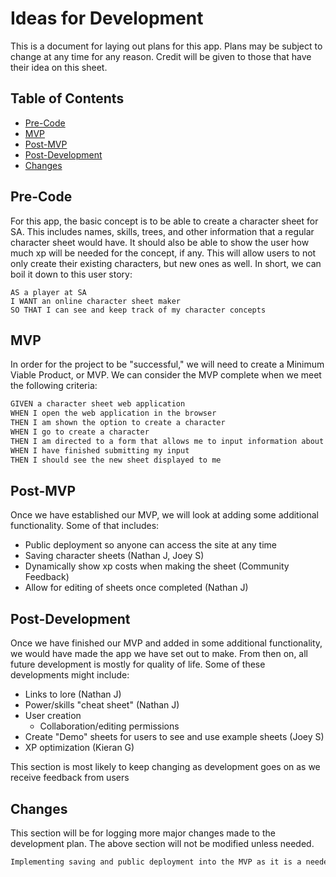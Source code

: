 # Ideas for Development
This is a document for laying out plans for this app. Plans may be subject to change at any time for any reason. Credit will be given to those that have their idea on this sheet.

## Table of Contents
- [Pre-Code](#pre-code)
- [MVP](#mvp)
- [Post-MVP](#post-mvp)
- [Post-Development](#post-development)
- [Changes](#changes)

## Pre-Code
For this app, the basic concept is to be able to create a character sheet for SA. This includes names, skills, trees, and other information that a regular character sheet would have. It should also be able to show the user how much xp will be needed for the concept, if any. This will allow users to not only create their existing characters, but new ones as well. In short, we can boil it down to this user story:

```
AS a player at SA
I WANT an online character sheet maker
SO THAT I can see and keep track of my character concepts
```

## MVP
In order for the project to be "successful," we will need to create a Minimum Viable Product, or MVP. We can consider the MVP complete when we meet the following criteria:

```md
GIVEN a character sheet web application
WHEN I open the web application in the browser
THEN I am shown the option to create a character
WHEN I go to create a character
THEN I am directed to a form that allows me to input information about my character, including name, faction, sub-faction, and more
WHEN I have finished submitting my input
THEN I should see the new sheet displayed to me
```

## Post-MVP
Once we have established our MVP, we will look at adding some additional functionality. Some of that includes:
- Public deployment so anyone can access the site at any time
- Saving character sheets (Nathan J, Joey S)
- Dynamically show xp costs when making the sheet (Community Feedback)
- Allow for editing of sheets once completed (Nathan J)

## Post-Development
Once we have finished our MVP and added in some additional functionality, we would have made the app we have set out to make. From then on, all future development is mostly for quality of life. Some of these developments might include:
- Links to lore (Nathan J)
- Power/skills "cheat sheet" (Nathan J)
- User creation
    - Collaboration/editing permissions
- Create "Demo" sheets for users to see and use example sheets (Joey S)
- XP optimization (Kieran G)

This section is most likely to keep changing as development goes on as we receive feedback from users

## Changes
This section will be for logging more major changes made to the development plan. The above section will not be modified unless needed.

```md
Implementing saving and public deployment into the MVP as it is a needed step
```
